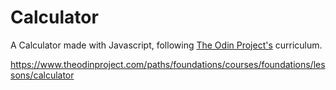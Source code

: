 # Calculator
A Calculator made with Javascript, following <a href="https://www.theodinproject.com">The Odin Project's</a> curriculum.

https://www.theodinproject.com/paths/foundations/courses/foundations/lessons/calculator